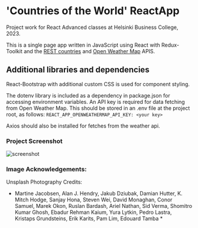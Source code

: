 # 'Countries of the World' ReactApp 

Project work for React Advanced classes at Helsinki Business College, 2023.

This is a single page app written in JavaScript using React with Redux-Toolkit and the <a href="https://restcountries.com/">REST countries</a> and <a href="https://openweathermap.org/">Open Weather Map</a> APIS.


## Additional libraries and dependencies

React-Bootstrap with additional custom CSS is used for component styling. 

The dotenv library is included as a dependency in package.json for accessing environment variables. An API key is required for data fetching from Open Weather Map. This should be stored in an .env file at the project root, as follows:
```REACT_APP_OPENWEATHERMAP_API_KEY: <your key>```

Axios should also be installed for fetches from the weather api.



### Project Screenshot

![screenshot](https://github.com/andorjamb/countries-anna/blob/master/screenshot_countries.png)

### Image Acknowledgements:

Unsplash Photography Credits:

* Martine Jacobsen, Alan J. Hendry, Jakub Dziubak, Damian Hutter, K. Mitch Hodge, Sanjay Hona, Steven Wei, David Monaghan, Conor Samuel, Marek Okon, Ruslan Bardash, Ariel Nathan, Sid Verma,  Shomitro Kumar Ghosh, Ebadur Rehman Kaium,  Yura Lytkin,  Pedro Lastra, Kristaps Grundsteins, Erik Karits, Pam Lim, Edouard Tamba *

